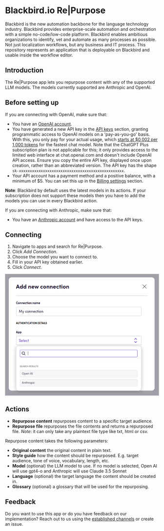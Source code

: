 # Blackbird.io Re|Purpose

Blackbird is the new automation backbone for the language technology industry. Blackbird provides enterprise-scale automation and orchestration with a simple no-code/low-code platform. Blackbird enables ambitious organizations to identify, vet and automate as many processes as possible. Not just localization workflows, but any business and IT process. This repository represents an application that is deployable on Blackbird and usable inside the workflow editor.

## Introduction

<!-- begin docs -->

The Re|Purpose app lets you repurpose content with any of the supported LLM models. The models currently supported are Anthropic and OpenAI.

## Before setting up

If you are connecting with OpenAI, make sure that:

- You have an [OpenAI account](https://platform.openai.com/signup).
- You have generated a new API key in the [API keys](https://platform.openai.com/account/api-keys) section, granting programmatic access to OpenAI models on a 'pay-as-you-go' basis. With this, you only pay for your actual usage, which [starts at $0,002 per 1,000 tokens](https://openai.com/pricing) for the fastest chat model. Note that the ChatGPT Plus subscription plan is not applicable for this; it only provides access to the limited web interface at chat.openai.com and doesn't include OpenAI API access. Ensure you copy the entire API key, displayed once upon creation, rather than an abbreviated version. The API key has the shape `sk-xxxxxxxxxxxxxxxxxxxxxxxxxxxxxxxxxxxxxxxxxxxxxxxx`.
- Your API account has a payment method and a positive balance, with a minimum of $5. You can set this up in the [Billing settings](https://platform.openai.com/account/billing/overview) section.

**Note**: Blackbird by default uses the latest models in its actions. If your subscription does not support these models then you have to add the models you can use in every Blackbird action.

If you are connecting with Anthropic, make sure that:

- You have an [Anthropic account](https://console.anthropic.com) and have access to the API keys.

## Connecting

1. Navigate to apps and search for Re|Purpose.
2. Click _Add Connection_.
3. Choose the model you want to connect to.
4. Fill in your API key obtained earlier.
5. Click _Connect_.

![1733228702795](image/README/1733228702795.png)

## Actions

- **Repurpose content** repurposes content to a specific target audience.
- **Repurpose file** repurposes the file contents and returns a repurposed file. *Note*: it can only take any plaintext file type like txt, html or csv.

Repurpose content takes the following parameters:
- **Original content** the original content in plain text.
- **Style guide** how the content should be repurposed. E.g. target audience, tone of voice, vocabulary, length, etc.
- **Model** (optional) the LLM model to use. If no model is selected, Open AI will use gpt4-o and Anthropic will use Claude 3.5 Sonnet
- **Language** (optional) the target language the content should be created in.
- **Glossary** (optional) a glossary that will be used for the repurposing.

## Feedback

Do you want to use this app or do you have feedback on our implementation? Reach out to us using the [established channels](https://www.blackbird.io/) or create an issue.

<!-- end docs -->
